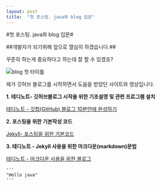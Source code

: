 ```yaml
---
layout: post
title:  "첫 포스팅. java와 blog 입문"
---
```


#첫 포스팅. java와 blog 입문#

##개발자가 되기위해 앞으로 열심히 하겠습니다.##

꾸준히 하는게 중요하다고 하는데 잘 할 수 있겠죠?

> 
> 
> 
> 

![blog 첫 타이틀](https:/images/2023-03-02-first-posting/firsttitle.JPG)

> 
> 
> 
> 


제가 깃허브 블로그를 시작하면서 도움을 받았던 사이트와 영상입니다. 


**1. 테디노트- 깃허브블로그 시작을 위한 기초설명 및 관련 프로그램 설치**

[테디노트 - 깃헙(GitHub) 블로그 10분안에 완성하기](https://www.youtube.com/watch?v=ACzFIAOsfpM)
    
>

**2. 포스팅을 위한 기본작성 코드**

[Jekyll- 포스팅을 위한 기본코드](https://jekyllrb.com/docs/posts/)
    
>

**3. 테디노트 - Jekyll 사용을 위한 마크다운(markdown)문법**

[테디노트 - 마크다운 사용을 위한 블로그](https://teddylee777.github.io/jekyll/Jekyll-%EC%82%AC%EC%9A%A9%EC%9D%84-%EC%9C%84%ED%95%9C-markdown-%EB%AC%B8%EB%B2%95/)

>

    '''
    "Hello java"
    '''

